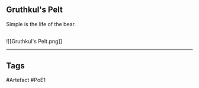 ## Gruthkul's Pelt
Simple is the life of the bear.
##
![[Gruthkul's Pelt.png]]

---
## Tags
#Artefact
#PoE1